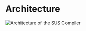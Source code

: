 # Architecture
![Architecture of the SUS Compiler](https://sus-lang.org/images/susArchitecture.png)
